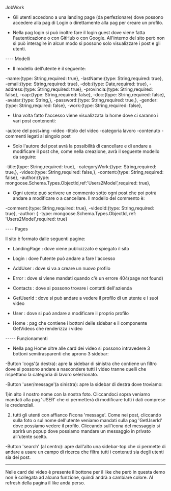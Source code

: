 JobWork

* Gli utenti accedono a una landing page (da perfezionare) dove possono accedere alla pag di Login o direttamente alla pag per creare un profilo.

* Nella pag login si può inoltre fare il login guest dove viene fatta l'autenticazione o con GitHub o con Google. All'interno del sito però non si può interagire in alcun modo si possono solo visualizzare i post e gli utenti.


---- Modelli

* Il modello dell'utente è il seguente:

-name:{type: String,required: true},
-lastName:{type: String,required: true},
-email:{type: String,required: true},
-dob:{type: Date,required: true},
-address:{type: String,required: true},
-provincia:{type: String,required: false},
-cap:{type: String,required: false},
-doc:{type: String,required: false},
-avatar:{type: String,},
-password:{type: String,required: true,},
-gender:{type: String,required: false},
-work:{type: String,required: false},

* Una volta fatto l'accesso viene visualizzata la home dove ci saranno i vari post contenenti:

-autore del post+img 
-video
-titolo del video
-categoria lavoro
-contenuto 
-commenti legati al singolo post

* Solo l'autore del post avrà la possibilità di cancellare e di andare a modificare il post che, come nella creazione, avrà il seguente modello da seguire:

-title:{type: String,required: true},
-categoryWork:{type: String,required: true,},
-video:{type: String,required: false,},
-content:{type: String,required: false}, 
-author:{type: mongoose.Schema.Types.ObjectId,ref:'Users2Model',required: true},

* Ogni utente può scrivere un commento sotto ogni post che poi potrà andare a modificare o a cancellare. Il modello del commento è:

-comment:{type: String,required: true},
-videoId:{type: String,required: true},
-author: { 
-type: mongoose.Schema.Types.ObjectId, ref: 'Users2Model',required: true}

---- Pages

Il sito è formato dalle seguenti pagine:

* LandingPage : dove viene publicizzato e spiegato il sito 

* Login : dove l'utente può andare a fare l'accesso 

* AddUser : dove si va a creare un nuovo profilo

* Error : dove si viene mandati quando c'è un errore 404(page not found)

* Contacts : dove si possono trovare i contatti dell'azienda

* GetUserId : dove si può andare a vedere il profilo di un utente e i suoi video

* User : dove si può andare a modificare il proprio profilo

* Home : pag che contiene i bottoni delle sidebar e il componente GetVideos che renderizza i video 

----- Funzionamenti

* Nella pag Home oltre alle card dei video si possono intravedere 3 bottoni semitrasparenti che aprono 3 sidebar:

 -Button 'cogs'(a destra): apre la sidebar di sinistra che contiene un filtro dove si possono andare a nascondere tutti i video tranne quelli che rispettano la categoria di lavoro selezionato.

 -Button 'user/message'(a sinistra): apre la sidebar di destra dove troviamo:

  1)in alto il nostro nome con la nostra foto. Cliccandoci sopra veniamo mandati alla pag 'USER' che ci permetterà di modificare tutti i dati comprese le credenziali.

  2) tutti gli utenti con affianco l'icona 'message'.
  Come nei post, cliccando sulla foto o sul nome dell'utente veniamo mandati sulla pag 'GetUserId' dove possiamo vedere il profilo. Cliccando sull'icona del messaggio si aprirà un popup dove possiamo mandare un messaggio in privato all'utente scelto.

  -Button 'search' (al centro): apre dall'alto una sidebar-top che ci permette di andare a usare un campo di ricerca che filtra tutti i contenuti sia degli utenti sia dei post.

-----

Nelle card dei video è presente il bottone per il like che però in questa demo non è collegata ad alcuna funzione, quindi andrà a cambiare colore. Al refresh della pagina il like andà perso. 


    

